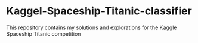 # Kaggel-Spaceship-Titanic-classifier
This repository contains my solutions and explorations for the Kaggle Spaceship Titanic competition
